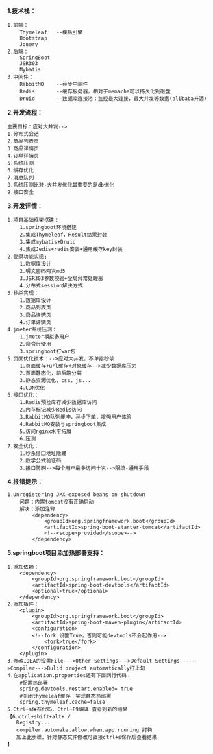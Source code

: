 
**1.技术栈：**
    
    1.前端：
        Thymeleaf   --模板引擎
        Bootstrap
        Jquery
    2.后端：
        SpringBoot
        JSR303
        Mybatis
    3.中间件：
        RabbitMQ    --异步中间件 
        Redis       --缓存服务器，相对于memache可以持久化到磁盘
        Druid       --数据库连接池：监控最大连接，最大并发等数据(alibaba开源)
        
**2.开发流程：**
    
    主要目标：应对大并发-->
    1.分布式会话
    2.商品列表页
    3.商品详情页
    4.订单详情页
    5.系统压测
    6.缓存优化
    7.消息队列
    8.系统压测比对-大并发优化最重要的是db优化
    9.接口安全
    
**3.开发详情：**

    1.项目基础框架搭建：
        1.springboot环境搭建
        2.集成Thymeleaf，Result结果封装
        3.集成mybatis+Druid
        4.集成Jedis+redis安装+通用缓存key封装
    2.登录功能实现;
        1.数据库设计
        2.明文密码两次md5
        3.JSR303参数校验+全局异常处理器
        4.分布式session解决方式
    3.秒杀实现：
        1.数据库设计
        2.商品列表页
        3.商品详情页
        4.订单详情页
    4.jmeter系统压测：
        1.jmeter模拟多用户
        2.命令行使用
        3.springboot打war包
    5.页面优化技术：-->应对大并发，不单指秒杀
        1.页面缓存+url缓存+对象缓存-->减少数据库压力
        2.页面静态化，前后端分离
        3.静态资源优化，css，js...
        4.CDN优化
    6.接口优化：
        1.Redis预检库存减少数据库访问
        2.内存标记减少Redis访问
        3.RabbitMQ队列缓冲，异步下单，增强用户体验
        4.RabbitMQ安装与springboot集成
        5.访问nginx水平拓展
        6.压测
    7.安全优化：
        1.秒杀借口地址隐藏
        2.数学公式验证码
        3.接口防刷-->每个用户最多访问十次-->限流-通用手段
        
**4.报错提示：**

    1.Unregistering JMX-exposed beans on shutdown
        问题：内置tomcat没有正确启动
        解决：添加注释
            <dependency>
            	<groupId>org.springframework.boot</groupId>
          		<artifactId>spring-boot-starter-tomcat</artifactId>
          		<!--<scope>provided</scope>-->
            </dependency>
            
**5.springboot项目添加热部署支持：**

    1.添加依赖：
        <dependency>
            <groupId>org.springframework.boot</groupId>
            <artifactId>spring-boot-devtools</artifactId>
            <optional>true</optional>
        </dependency>
    2.添加插件：
        <plugin>
            <groupId>org.springframework.boot</groupId>
            <artifactId>spring-boot-maven-plugin</artifactId>
            <configuration>
            <!--fork:设置True，否则可能devtools不会起作用-->
                <fork>true</fork>
            </configuration>
        </plugin>
    3.修改IDEA的设置File--->Other Settings--->Default Settings----->Compiler--->Bulid project automatically打上勾
    4.在application.properties还有下面两行代码：
        #配置热部署
        spring.devtools.restart.enabled= true
        #关闭thymeleaf缓存：实现静态热部署
        spring.thymeleaf.cache=false
    5.Ctrl+s保存代码，Ctrl+F9编译 查看到新的结果
    【6.ctrl+shift+alt+ /  
       Registry...
       compiler.automake.allow.when.app.running 打钩
       加上此步骤，针对静态文件修改可直接ctrl+s保存后查看结果 
    】
        

    
    
    
    
    
